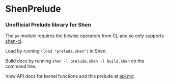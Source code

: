 # ShenPrelude

### Unofficial Prelude library for Shen

The `pv` module requires the bitwise operators from CL and so only supports [shen-cl](https://github.com/Shen-Language/shen-cl).

Load by running `(load "prelude.shen")` in Shen.

Build docs by running `shen -l prelude.shen -l build.shen` on the command line.

View API docs for kernel functions and this prelude at [api.md](api.md).
